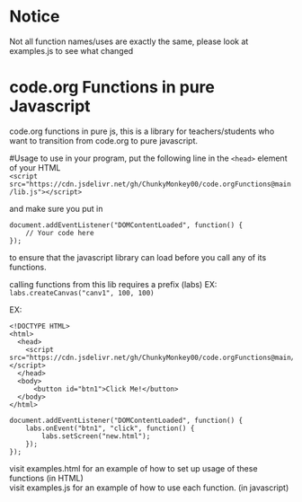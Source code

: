 # Notice
Not all function names/uses are exactly the same, please look at examples.js to see what changed  
  
# code.org Functions in pure Javascript
code.org functions in pure js, this is a library for teachers/students who want to transition from code.org to pure javascript.

#Usage
to use in your program, put the following line in the `<head>` element of your HTML  
`<script src="https://cdn.jsdelivr.net/gh/ChunkyMonkey00/code.orgFunctions@main/lib.js"></script>`  

and make sure you put in  
```
document.addEventListener("DOMContentLoaded", function() {
    // Your code here
});
```
to ensure that the javascript library can load before you call any of its functions.

calling functions from this lib requires a prefix (labs) EX:  
`labs.createCanvas("canv1", 100, 100)`  
  
  EX: 
```
<!DOCTYPE HTML>
<html>
  <head>
    <script src="https://cdn.jsdelivr.net/gh/ChunkyMonkey00/code.orgFunctions@main/lib.js"></script>
  </head>
  <body>
      <button id="btn1">Click Me!</button>
  </body>
</html>
```
```
document.addEventListener("DOMContentLoaded", function() {
    labs.onEvent("btn1", "click", function() {
        labs.setScreen("new.html");
    });
});
```  
visit examples.html for an example of how to set up usage of these functions (in HTML)  
visit examples.js for an example of how to use each function. (in javascript)
